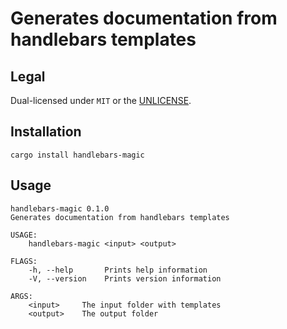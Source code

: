 # Generates documentation from handlebars templates

## Legal

Dual-licensed under `MIT` or the [UNLICENSE](http://unlicense.org/).

## Installation

    cargo install handlebars-magic

## Usage

    handlebars-magic 0.1.0
    Generates documentation from handlebars templates

    USAGE:
        handlebars-magic <input> <output>

    FLAGS:
        -h, --help       Prints help information
        -V, --version    Prints version information

    ARGS:
        <input>     The input folder with templates
        <output>    The output folder
